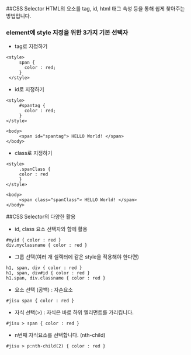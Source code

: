 ##CSS Selector
HTML의 요소를 tag, id, html 태그 속성 등을 통해 쉽게 찾아주는 방법입니다.

### element에 style 지정을 위한 3가지 기본 선택자
- tag로 지정하기
```
<style>
     span {
       color : red;
     }
 </style>
```

- id로 지정하기

```
<style>
     #spantag {
       color : red;
     }
</style>

<body>
     <span id="spantag"> HELLO World! </span>
</body>
```

- class로 지정하기

```
<style>
     .spanClass {
     color : red
     }
</style>

<body>
     <span class="spanClass"> HELLO World! </span>
</body>
```

##CSS Selector의 다양한 활용

- id, class 요소 선택자와 함께 활용

```
#myid { color : red }
div.myclassname { color : red }
```

- 그룹 선택(여러 개 셀렉터에 같은 style을 적용해야 한다면)

```
h1, span, div { color : red }
h1, span, div#id { color : red }
h1.span, div.classname { color : red }
```

- 요소 선택 (공백) : 자손요소

```
#jisu span { color : red }
```

- 자식 선택(>) : 자식은 바로 하위 엘리먼트를 가리킵니다.

```
#jisu > span { color : red }
```

- n번째 자식요소를 선택합니다. (nth-child)

```
#jisu > p:nth-child(2) { color : red }
```